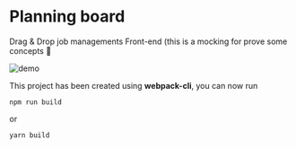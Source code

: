 # Planning board

Drag & Drop job managements Front-end (this is a mocking for prove some concepts 🐶

![demo](./src/asset/demo.gif)

This project has been created using **webpack-cli**, you can now run

```
npm run build
```

or

```
yarn build
```
